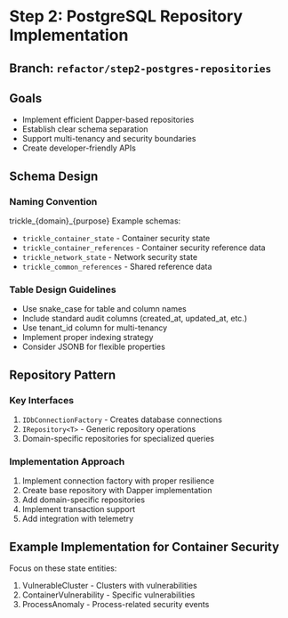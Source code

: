 # Step 2: PostgreSQL Repository Implementation

## Branch: `refactor/step2-postgres-repositories`

## Goals
- Implement efficient Dapper-based repositories
- Establish clear schema separation
- Support multi-tenancy and security boundaries
- Create developer-friendly APIs

## Schema Design

### Naming Convention
trickle_{domain}_{purpose}
Example schemas:
- `trickle_container_state` - Container security state
- `trickle_container_references` - Container security reference data
- `trickle_network_state` - Network security state
- `trickle_common_references` - Shared reference data

### Table Design Guidelines
- Use snake_case for table and column names
- Include standard audit columns (created_at, updated_at, etc.)
- Use tenant_id column for multi-tenancy
- Implement proper indexing strategy
- Consider JSONB for flexible properties

## Repository Pattern

### Key Interfaces

1. `IDbConnectionFactory` - Creates database connections
2. `IRepository<T>` - Generic repository operations
3. Domain-specific repositories for specialized queries

### Implementation Approach

1. Implement connection factory with proper resilience
2. Create base repository with Dapper implementation
3. Add domain-specific repositories
4. Implement transaction support
5. Add integration with telemetry

## Example Implementation for Container Security

Focus on these state entities:
1. VulnerableCluster - Clusters with vulnerabilities
2. ContainerVulnerability - Specific vulnerabilities
3. ProcessAnomaly - Process-related security events